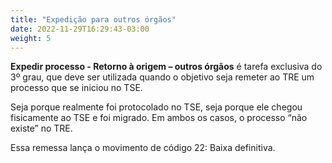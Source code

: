 ```yaml
---
title: "Expedição para outros órgãos"
date: 2022-11-29T16:29:43-03:00
weight: 5
---
```


**Expedir processo - Retorno à origem – outros órgãos**  é tarefa exclusiva do 3º grau, que deve ser utilizada quando o objetivo seja remeter ao TRE um processo que se iniciou no TSE.

Seja porque realmente foi protocolado no TSE, seja porque ele chegou fisicamente ao TSE e foi migrado. Em ambos os casos, o processo “não existe” no TRE.

Essa remessa lança o movimento de código 22: Baixa definitiva.
